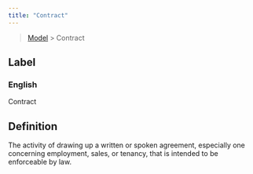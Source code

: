 ```yaml
---
title: "Contract"
---
```


> [Model](../../) > Contract

## Label

### English
Contract


## Definition
The activity of drawing up a written or spoken agreement, especially one concerning employment, sales, or tenancy, that is intended to be enforceable by law. 


    
